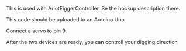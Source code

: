 This is used with AriotFiggerController.
Se the hockup description there.

This code should be uploaded to an Arduino Uno.

Connect a servo to pin 9.

After the two devices are ready, you can controll your digging direction
